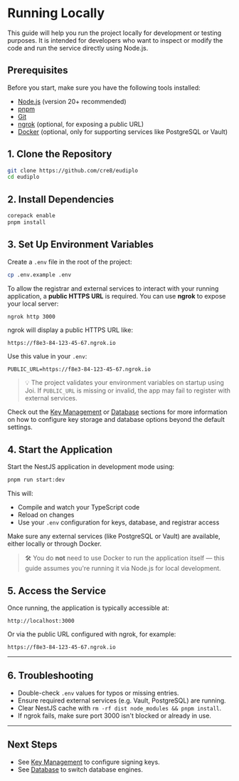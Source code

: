 # Running Locally

This guide will help you run the project locally for development or testing
purposes. It is intended for developers who want to inspect or modify the code
and run the service directly using Node.js.

## Prerequisites

Before you start, make sure you have the following tools installed:

- [Node.js](https://nodejs.org/) (version 20+ recommended)
- [pnpm](https://pnpm.io/)
- [Git](https://git-scm.com/)
- [ngrok](https://ngrok.com/) (optional, for exposing a public URL)
- [Docker](https://www.docker.com/) (optional, only for supporting services like
  PostgreSQL or Vault)

## 1. Clone the Repository

```bash
git clone https://github.com/cre8/eudiplo
cd eudiplo
```

## 2. Install Dependencies

```bash
corepack enable
pnpm install
```

## 3. Set Up Environment Variables

Create a `.env` file in the root of the project:

```bash
cp .env.example .env
```

To allow the registrar and external services to interact with your running
application, a **public HTTPS URL** is required. You can use **ngrok** to expose
your local server:

```bash
ngrok http 3000
```

ngrok will display a public HTTPS URL like:

```text
https://f8e3-84-123-45-67.ngrok.io
```

Use this value in your `.env`:

```env
PUBLIC_URL=https://f8e3-84-123-45-67.ngrok.io
```

> 💡 The project validates your environment variables on startup using Joi. If
> `PUBLIC_URL` is missing or invalid, the app may fail to register with external
> services.

Check out the [Key Management](../architecture/key-management.md) or
[Database](../architecture/database.md) sections for more information on how to
configure key storage and database options beyond the default settings.

## 4. Start the Application

Start the NestJS application in development mode using:

```bash
pnpm run start:dev
```

This will:

- Compile and watch your TypeScript code
- Reload on changes
- Use your `.env` configuration for keys, database, and registrar access

Make sure any external services (like PostgreSQL or Vault) are available, either
locally or through Docker.

> 🛠️ You do **not** need to use Docker to run the application itself — this
> guide assumes you're running it via Node.js for local development.

## 5. Access the Service

Once running, the application is typically accessible at:

```
http://localhost:3000
```

Or via the public URL configured with ngrok, for example:

```
https://f8e3-84-123-45-67.ngrok.io
```

---

## 6. Troubleshooting

- Double-check `.env` values for typos or missing entries.
- Ensure required external services (e.g. Vault, PostgreSQL) are running.
- Clear NestJS cache with `rm -rf dist node_modules && pnpm install`.
- If ngrok fails, make sure port 3000 isn't blocked or already in use.

---

## Next Steps

- See [Key Management](../architecture/key-management.md) to configure signing
  keys.
- See [Database](../architecture/database.md) to switch database engines.
